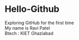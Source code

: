 # Hello-Github
Exploring GitHub for the first time
<br>
My name is Ravi Patel<br>
Btech : KIET Ghaziabad
